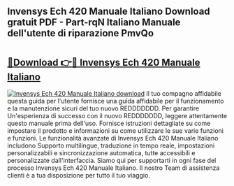 ## Invensys Ech 420 Manuale Italiano Download gratuit PDF - Part-rqN Italiano Manuale dell'utente di riparazione PmvQo

# <h2><a href="http://dfdhav.blite.top/?on=Invensys+Ech+420+Manuale+Italiano">🔗Download 👉🔴 Invensys Ech 420 Manuale Italiano</a></h2>

[![Invensys Ech 420 Manuale Italiano download](https://i.imgur.com/lujVjoI.png)](http://dfdhav.blite.top/?on=Invensys+Ech+420+Manuale+Italiano)
Il tuo compagno affidabile questa guida per l'utente fornisce una guida affidabile per il funzionamento e la manutenzione sicuri del tuo nuovo REDDDDDDD. Per garantire Un'esperienza di successo con il nuovo REDDDDDDD, leggere attentamente questo manuale prima dell'uso. Fornisce istruzioni dettagliate su come impostare il prodotto e informazioni su come utilizzare le sue varie funzioni e funzioni. Le funzionalità avanzate di Invensys Ech 420 Manuale Italiano includono Supporto multilingue, traduzione in tempo reale, impostazioni personalizzabili e sincronizzazione automatica, tutte accessibili e personalizzate dall'interfaccia. Siamo qui per supportarti in ogni fase del processo Invensys Ech 420 Manuale Italiano. Il nostro Team di assistenza clienti è a tua disposizione per tutto il tuo viaggio.
